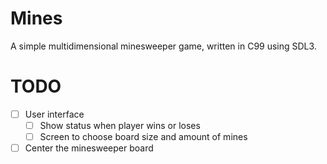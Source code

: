 # Mines

A simple multidimensional minesweeper game, written in C99 using SDL3.

# TODO
- [ ] User interface
  - [ ] Show status when player wins or loses
  - [ ] Screen to choose board size and amount of mines
- [ ] Center the minesweeper board
